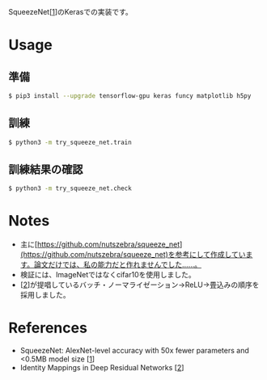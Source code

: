 SqueezeNet[[1](https://arxiv.org/pdf/1602.07360.pdf)]のKerasでの実装です。

# Usage

## 準備

~~~ bash
$ pip3 install --upgrade tensorflow-gpu keras funcy matplotlib h5py
~~~

## 訓練

~~~ bash
$ python3 -m try_squeeze_net.train
~~~

## 訓練結果の確認

~~~ bash
$ python3 -m try_squeeze_net.check
~~~

# Notes

* 主に[https://github.com/nutszebra/squeeze_net](https://github.com/nutszebra/squeeze_net)を参考にして作成しています。論文だけでは、私の能力だと作れませんでした……。
* 検証には、ImageNetではなくcifar10を使用しました。
* [[2](https://arxiv.org/pdf/1603.05027.pdf)]が提唱しているバッチ・ノーマライゼーション→ReLU→畳込みの順序を採用しました。

# References

* SqueezeNet: AlexNet-level accuracy with 50x fewer parameters and <0.5MB model size [[1](https://arxiv.org/pdf/1602.07360.pdf)]
* Identity Mappings in Deep Residual Networks [[2](https://arxiv.org/pdf/1603.05027.pdf)]
